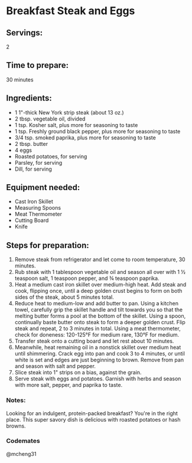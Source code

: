 # Breakfast Steak and Eggs

## Servings: 
2

## Time to prepare: 
30 minutes

## Ingredients:
- 1 1"-thick New York strip steak (about 13 oz.)
- 2 tbsp. vegetable oil, divided
- 1 tsp. Kosher salt, plus more for seasoning to taste
- 1 tsp. Freshly ground black pepper, plus more for seasoning to taste
- 3/4 tsp. smoked paprika, plus more for seasoning to taste
- 2 tbsp. butter
- 4 eggs
- Roasted potatoes, for serving
- Parsley, for serving
- Dill, for serving

## Equipment needed:
- Cast Iron Skillet
- Measuring Spoons 
- Meat Thermometer 
- Cutting Board
- Knife

## Steps for preparation:
1) Remove steak from refrigerator and let come to room temperature, 30 minutes. 
2) Rub steak with 1 tablespoon vegetable oil and season all over with 1 ½ teaspoon salt, 1 teaspoon pepper, and ¾ teaspoon paprika.
3) Heat a medium cast iron skillet over medium-high heat. Add steak and cook, flipping once, until a deep golden crust begins to form on both sides of the steak, about 5 minutes total. 
4) Reduce heat to medium-low and add butter to pan. Using a kitchen towel, carefully grip the skillet handle and tilt towards you so that the melting butter forms a pool at the bottom of the skillet. Using a spoon, continually baste butter onto steak to form a deeper golden crust. Flip steak and repeat, 2 to 3 minutes in total. Using a meat thermometer, check for doneness: 120-125°F  for medium rare, 130°F for medium. 
5) Transfer steak onto a cutting board and let rest about 10 minutes. 
6) Meanwhile, heat remaining oil in a nonstick skillet over medium heat until shimmering. Crack egg into pan and cook 3 to 4 minutes, or until white is set and edges are just beginning to brown. Remove from pan and season with salt and pepper.
7) Slice steak into 1" strips on a bias, against the grain. 
8) Serve steak with eggs and potatoes. Garnish with herbs and season with more salt, pepper, and paprika to taste.


### Notes:
Looking for an indulgent, protein-packed breakfast? You're in the right place. This super savory dish is delicious with roasted potatoes or hash browns.

### Codemates #
@mcheng31
